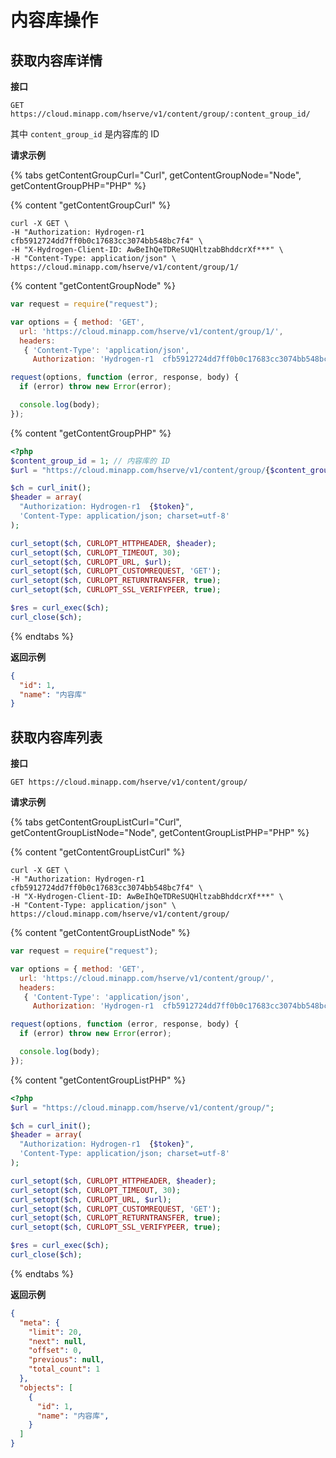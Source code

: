 # 内容库操作

## 获取内容库详情

**接口**

`GET https://cloud.minapp.com/hserve/v1/content/group/:content_group_id/`

其中 `content_group_id` 是内容库的 ID

**请求示例**

{% tabs getContentGroupCurl="Curl", getContentGroupNode="Node", getContentGroupPHP="PHP" %}

{% content "getContentGroupCurl" %}

```
curl -X GET \
-H "Authorization: Hydrogen-r1  cfb5912724dd7ff0b0c17683cc3074bb548bc7f4" \
-H "X-Hydrogen-Client-ID: AwBeIhQeTDReSUQHltzabBhddcrXf***" \
-H "Content-Type: application/json" \
https://cloud.minapp.com/hserve/v1/content/group/1/
```

{% content "getContentGroupNode" %}

```js
var request = require("request");

var options = { method: 'GET',
  url: 'https://cloud.minapp.com/hserve/v1/content/group/1/',
  headers: 
   { 'Content-Type': 'application/json',
     Authorization: 'Hydrogen-r1  cfb5912724dd7ff0b0c17683cc3074bb548bc7f4' } };

request(options, function (error, response, body) {
  if (error) throw new Error(error);

  console.log(body);
});
```

{% content "getContentGroupPHP" %}

```php
<?php
$content_group_id = 1; // 内容库的 ID
$url = "https://cloud.minapp.com/hserve/v1/content/group/{$content_group_id}/";

$ch = curl_init();
$header = array(
  "Authorization: Hydrogen-r1  {$token}",
  'Content-Type: application/json; charset=utf-8'
);

curl_setopt($ch, CURLOPT_HTTPHEADER, $header);
curl_setopt($ch, CURLOPT_TIMEOUT, 30);
curl_setopt($ch, CURLOPT_URL, $url);
curl_setopt($ch, CURLOPT_CUSTOMREQUEST, 'GET');
curl_setopt($ch, CURLOPT_RETURNTRANSFER, true);
curl_setopt($ch, CURLOPT_SSL_VERIFYPEER, true);

$res = curl_exec($ch);
curl_close($ch);
```

{% endtabs %}

**返回示例**

```json
{
  "id": 1,
  "name": "内容库"
}
```

## 获取内容库列表

**接口**

`GET https://cloud.minapp.com/hserve/v1/content/group/`


**请求示例**

{% tabs getContentGroupListCurl="Curl", getContentGroupListNode="Node", getContentGroupListPHP="PHP" %}

{% content "getContentGroupListCurl" %}

```
curl -X GET \
-H "Authorization: Hydrogen-r1  cfb5912724dd7ff0b0c17683cc3074bb548bc7f4" \
-H "X-Hydrogen-Client-ID: AwBeIhQeTDReSUQHltzabBhddcrXf***" \
-H "Content-Type: application/json" \
https://cloud.minapp.com/hserve/v1/content/group/
```

{% content "getContentGroupListNode" %}

```js
var request = require("request");

var options = { method: 'GET',
  url: 'https://cloud.minapp.com/hserve/v1/content/group/',
  headers: 
   { 'Content-Type': 'application/json',
     Authorization: 'Hydrogen-r1  cfb5912724dd7ff0b0c17683cc3074bb548bc7f4' } };

request(options, function (error, response, body) {
  if (error) throw new Error(error);

  console.log(body);
});
```

{% content "getContentGroupListPHP" %}

```php
<?php
$url = "https://cloud.minapp.com/hserve/v1/content/group/";

$ch = curl_init();
$header = array(
  "Authorization: Hydrogen-r1  {$token}",
  'Content-Type: application/json; charset=utf-8'
);

curl_setopt($ch, CURLOPT_HTTPHEADER, $header);
curl_setopt($ch, CURLOPT_TIMEOUT, 30);
curl_setopt($ch, CURLOPT_URL, $url);
curl_setopt($ch, CURLOPT_CUSTOMREQUEST, 'GET');
curl_setopt($ch, CURLOPT_RETURNTRANSFER, true);
curl_setopt($ch, CURLOPT_SSL_VERIFYPEER, true);

$res = curl_exec($ch);
curl_close($ch);
```


{% endtabs %}

**返回示例**

```json
{
  "meta": {
    "limit": 20,
    "next": null,
    "offset": 0,
    "previous": null,
    "total_count": 1
  },
  "objects": [
    {
      "id": 1,
      "name": "内容库",
    }
  ]
}
```

